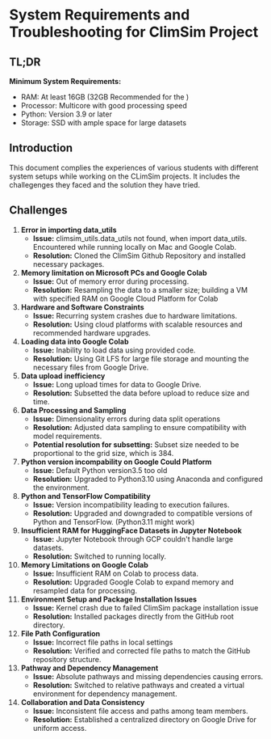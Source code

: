 # **System Requirements and Troubleshooting for ClimSim Project**
## **TL;DR**
**Minimum System Requirements:** <br>
- RAM: At least 16GB (32GB Recommended for the )
- Processor: Multicore with good processing speed
- Python: Version 3.9 or later
- Storage: SSD with ample space for large datasets

## **Introduction** <br>
This document complies the experiences of various students with different system setups while working on the CLimSim projects. 
It includes the challegenges they faced and the solution they have tried. 

## **Challenges**
1. **Error in importing data_utils**
   - **Issue:** climsim_utils.data_utils not found, when import data_utils. Encountered while running locally on Mac and Google Colab.
   - **Resolution:** Cloned the ClimSim Github Repository and installed necessary packages.
2. **Memory limitation on Microsoft PCs and Google Colab**
   - **Issue:** Out of memory error during processing.
   - **Resolution:** Resampling the data to a smaller size; building a VM with specified RAM on Google Cloud Platform for Colab
3. **Hardware and Software Constraints**
   - **Issue:** Recurring system crashes due to hardware limitations.
   - **Resolution:** Using cloud platforms with scalable resources and recommended hardware upgrades.
4. **Loading data into Google Colab**
   - **Issue:** Inability to load data using provided code.
   - **Resolution:** Using Git LFS for large file storage and mounting the necessary files from Google Drive.
5. **Data upload inefficiency**
   - **Issue:** Long upload times for data to Google Drive.
   - **Resolution:** Subsetted the data before upload to reduce size and time.
6. **Data Processing and Sampling**
   - **Issue:** Dimensionality errors during data split operations
   - **Resolution:** Adjusted data sampling to ensure compatibility with model requirements.
   - **Potential resolution for subsetting:** Subset size needed to be proportional to the grid size, which is 384.
7. **Python version incompability on Google Could Platform**
   - **Issue:** Default Python version3.5 too old
   - **Resolution:** Upgraded to Python3.10 using Anaconda and configured the environment.
8. **Python and TensorFlow Compatibility**
   - **Issue:** Version incompatibility leading to execution failures.
   - **Resolution:** Upgraded and downgraded to compatible versions of Python and TensorFlow. (Python3.11 might work)
9. **Insufficient RAM for HuggingFace Datasets in Jupyter Notebook**
   - **Issue:** Jupyter Notebook through GCP couldn't handle large datasets.
   - **Resolution:** Switched to running locally.
10. **Memory Limitations on Google Colab**
    - **Issue:** Insufficient RAM on Colab to process data.
    - **Resolution:** Upgraded Google Colab to expand memory and resampled data for processing. 
11. **Environment Setup and Package Installation Issues**
    - **Issue:** Kernel crash due to failed ClimSim package installation issue
    - **Resolution:** Installed packages directly from the GitHub root directory.
12. **File Path Configuration**
    - **Issue:** Incorrect file paths in local settings
    - **Resolution:** Verified and corrected file paths to match the GitHub repository structure.
13. **Pathway and Dependency Management**
    - **Issue:** Absolute pathways and missing dependencies causing errors.
    - **Resolution:** Switched to relative pathways and created a virtual environment for dependency management.
14. **Collaboration and Data Consistency**
    - **Issue:** Inconsistent file access and paths among team members.
    - **Resolution:** Established a centralized directory on Google Drive for uniform access. 
  
   
